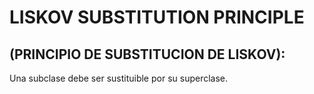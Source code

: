   # LISKOV SUBSTITUTION PRINCIPLE 
  ## (PRINCIPIO DE SUBSTITUCION DE LISKOV): 
  
  Una subclase debe ser sustituible por su superclase.
